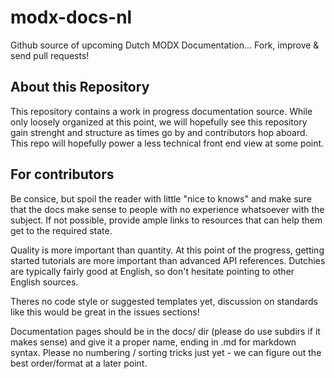 modx-docs-nl
============

Github source of upcoming Dutch MODX Documentation... Fork, improve &amp; send pull requests!

## About this Repository
This repository contains a work in progress documentation source. While only loosely organized at this point, we will hopefully see this repository gain strenght and structure as times go by and contributors hop aboard. This repo will hopefully power a less technical front end view at some point. 

## For contributors

Be consice, but spoil the reader with little "nice to knows" and make sure that the docs make sense to people with no experience whatsoever with the subject. If not possible, provide ample links to resources that can help them get to the required state.

Quality is more important than quantity.
At this point of the progress, getting started tutorials are more important than advanced API references. 
Dutchies are typically fairly good at English, so don't hesitate pointing to other English sources.

Theres no code style or suggested templates yet, discussion on standards like this would be great in the issues sections!

Documentation pages should be in the docs/ dir (please do use subdirs if it makes sense) and give it a proper name, ending in .md for markdown syntax. Please no numbering / sorting tricks just yet - we can figure out the best order/format at a later point.